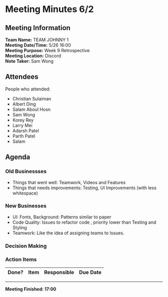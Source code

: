 # Meeting Minutes 6/2
## Meeting Information
**Team Name:** TEAM JOHNNY 1 <br />
**Meeting Date/Time:** 5/26 16:00 <br />
**Meeting Purpose:** Week 9 Retrospective <br />
**Meeting Location:** Discord <br />
**Note Taker:** Sam Wong <br />

## Attendees
People who attended:
- Christian Sulaiman
- Albert Ding
- Salam Aboul Hosn
- Sam Wong
- Korey Rey
- Larry Mei
- Adarsh Patel
- Parth Patel
- Salam

## Agenda
### Old Businessses
- Things that went well: Teamwork, Videos and Features
- Things that needs improvements: Testing, UI Improvements (with less whitespace)
### New Businesses
- UI: Fonts, Background: Patterns similar to paper
- Code Quality: Issues to refactor code , priority lower than Testing and Styling
- Teamwork: Like the idea of assigning teams to Issues.
### Decision Making

### Action Items
| Done? | Item | Responsible | Due Date |
| ---- | ---- | ---- | ---- |


<hr>

**Meeting Finished: 17:00**
